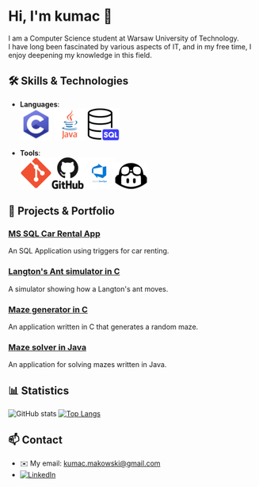 # Hi, I'm kumac 👋

I am a Computer Science student at Warsaw University of Technology.   
I have long been fascinated by various aspects of IT, and in my free time, I enjoy deepening my knowledge in this field.

## 🛠️ Skills & Technologies

- **Languages**:  
  ![C language](https://github.com/kumacx/kumacx/blob/main/icons/c.png?raw=true) ![Java language](https://github.com/kumacx/kumacx/blob/main/icons/java.png?raw=true) ![SQL language](https://github.com/kumacx/kumacx/blob/main/icons/sql.png?raw=true)
    
- **Tools**:   
  ![Git](https://github.com/kumacx/kumacx/blob/main/icons/Git.png?raw=true)![Github](https://github.com/kumacx/kumacx/blob/main/icons/github.png?raw=true)![Azure Devops](https://github.com/kumacx/kumacx/blob/main/icons/Azure.png?raw=true)![Copilot](https://github.com/kumacx/kumacx/blob/main/icons/copilot.png?raw=true)

## 📂 Projects & Portfolio

### [MS SQL Car Rental App](https://github.com/kumacx/SQL-Car-Rental)
An SQL Application using triggers for car renting.

### [Langton's Ant simulator in C](https://github.com/MrMozart3/mrowka-langtona)
A simulator showing how a Langton's ant moves. 

### [Maze generator in C](https://github.com/kumacx/MazeGenerator)
An application written in C that generates a random maze.  

### [Maze solver in Java](link)
An application for solving mazes written in Java.

## 📊 Statistics

![GitHub stats](https://github-readme-stats.vercel.app/api?username=kumacx&show_icons=true&theme=radical)
[![Top Langs](https://github-readme-stats.vercel.app/api/top-langs/?username=kumacx&layout=compact&theme=radical)](https://github.com/anuraghazra/github-readme-stats)

## 📫 Contact


- ✉️ My email: [kumac.makowski@gmail.com](mailto:kumac.makowski@gmail.com)
- [![LinkedIn](https://img.shields.io/badge/LinkedIn-0A66C2?style=flat&logo=linkedin&logoColor=white)](https://www.linkedin.com/in/kuba-makowski-2243092b1/)

